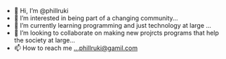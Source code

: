 - 👋 Hi, I’m @phillruki
- 👀 I’m interested in being part of a changing community...
- 🌱 I’m currently learning programming and just technology at large ...
- 💞️ I’m looking to collaborate on making new projrcts programs that help the society at large...
- 📫 How to reach me ...phillruki@gamil.com

<!---
phillruki/phillruki is a ✨ special ✨ repository because its `README.md` (this file) appears on your GitHub profile.
You can click the Preview link to take a look at your changes.
--->
